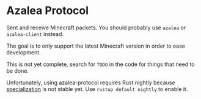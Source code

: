 # Azalea Protocol

Sent and receive Minecraft packets. You should probably use `azalea` or `azalea-client` instead.

The goal is to only support the latest Minecraft version in order to ease development.

This is not yet complete, search for `TODO` in the code for things that need to be done.

Unfortunately, using azalea-protocol requires Rust nightly because [specialization](https://github.com/rust-lang/rust/issues/31844) is not stable yet. Use `rustup default nightly` to enable it.
